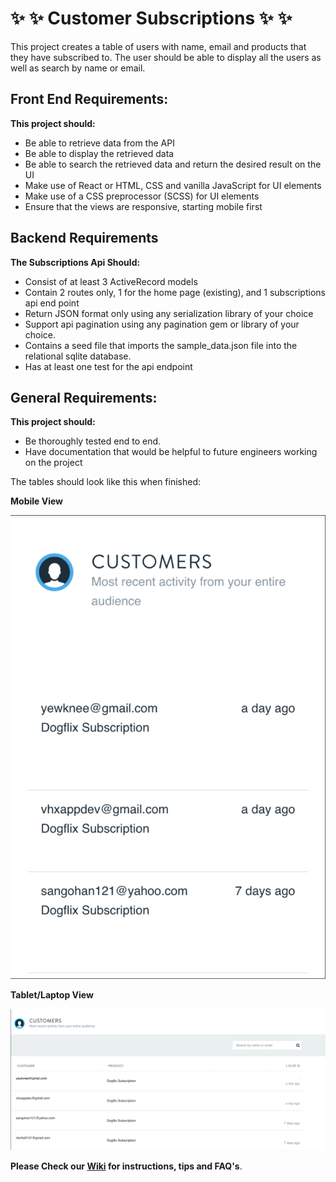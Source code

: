 # :sparkles: :sparkles: Customer Subscriptions :sparkles: :sparkles:

This project creates a table of users with name, email and products that they have subscribed to.  The user should be able to display all the users as well as search by name or email.

## Front End Requirements:

**This project should:**
- Be able to retrieve data from the API
- Be able to display the retrieved data
- Be able to search the retrieved data and return the desired result on the UI
- Make use of React or HTML, CSS and vanilla JavaScript for UI elements
- Make use of a CSS preprocessor (SCSS) for UI elements
- Ensure that the views are responsive, starting mobile first

## Backend Requirements

**The Subscriptions Api Should:**
- Consist of at least 3 ActiveRecord models
- Contain 2 routes only,  1 for the home page (existing), and 1  subscriptions api end point
- Return JSON format only using any serialization library of your choice
- Support api pagination using any pagination gem or library of your choice.
- Contains a seed file that imports the sample_data.json file into the relational sqlite database.
- Has at least one test for the api endpoint

## General Requirements:

**This project should:**
- Be thoroughly tested end to end.
- Have documentation that would be helpful to future engineers working on the project

The tables should look like this when finished:

**Mobile View**

![mobile_table](mobile_table.png)


**Tablet/Laptop View**

![desktop_table](desktop_table.png)

**Please Check our [Wiki](https://github.com/vhx/ott-subscriptions/wiki) for instructions, tips and FAQ's**.
